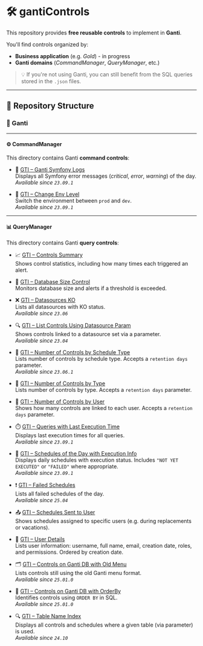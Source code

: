 # 🛠️ gantiControls

This repository provides **free reusable controls** to implement in **Ganti**.  

You'll find controls organized by:
- **Business application** (e.g. *Gold*) - in progress
- **Ganti domains** (*CommandManager*, *QueryManager*, etc.)

> 💡 If you're not using Ganti, you can still benefit from the SQL queries stored in the `.json` files.

---

## 📁 Repository Structure

### 📂 Ganti

---

#### ⚙️ CommandManager

This directory contains Ganti **command controls**:

- 🔧 [GTI – Ganti Symfony Logs](https://github.com/gantiapp/gantiControls/blob/main/ganti/CommandManager/GTI%20-%20Ganti%20symfony%20logs.json)  
  Displays all Symfony error messages (*critical*, *error*, *warning*) of the day.  
  _Available since `23.09.1`_

- 🔄 [GTI – Change Env Level](https://github.com/gantiapp/gantiControls/blob/main/ganti/CommandManager/GTI%20-%20change%20env%20level.json)  
  Switch the environment between `prod` and `dev`.  
  _Available since `23.09.1`_

---

#### 📊 QueryManager

This directory contains Ganti **query controls**:

- 📈 [GTI – Controls Summary](https://github.com/gantiapp/gantiControls/blob/main/ganti/QueryManager/GTI%20-%20Control%20summary.json)  
  Shows control statistics, including how many times each triggered an alert.

- 🧮 [GTI – Database Size Control](https://github.com/gantiapp/gantiControls/blob/main/ganti/QueryManager/GTI%20-%20Database%20size%20control.json)  
  Monitors database size and alerts if a threshold is exceeded.

- ❌ [GTI – Datasources KO](https://github.com/gantiapp/gantiControls/blob/main/ganti/QueryManager/GTI%20-%20Datasources%20KO.json)  
  Lists all datasources with KO status.  
  _Available since `23.06`_

- 🔍 [GTI – List Controls Using Datasource Param](https://github.com/gantiapp/gantiControls/blob/main/ganti/QueryManager/GTI%20-%20List%20controls%20where%20datasource%20param%20is%20used.json)  
  Shows controls linked to a datasource set via a parameter.  
  _Available since `23.04`_

- 📅 [GTI – Number of Controls by Schedule Type](https://github.com/gantiapp/gantiControls/blob/main/ganti/QueryManager/GTI%20-%20number%20of%20controls%20by%20schedule%20type.json)  
  Lists number of controls by schedule type. Accepts a `retention days` parameter.  
  _Available since `23.06.1`_

- 🧩 [GTI – Number of Controls by Type](https://github.com/gantiapp/gantiControls/blob/main/ganti/QueryManager/GTI%20-%20number%20of%20controls%20by%20type.json)  
  Lists number of controls by type. Accepts a `retention days` parameter.

- 👤 [GTI – Number of Controls by User](https://github.com/gantiapp/gantiControls/blob/main/ganti/QueryManager/GTI%20-%20number%20of%20controls%20by%20user.json)  
  Shows how many controls are linked to each user. Accepts a `retention days` parameter.

- ⏱️ [GTI – Queries with Last Execution Time](https://github.com/gantiapp/gantiControls/blob/main/ganti/QueryManager/GTI%20-%20queries%20with%20last%20execution%20time.json)  
  Displays last execution times for all queries.  
  _Available since `23.09.1`_

- 📆 [GTI – Schedules of the Day with Execution Info](https://github.com/gantiapp/gantiControls/blob/main/ganti/QueryManager/GTI%20-%20schedules%20of%20the%20day%20with%20execution%20infos.json)  
  Displays daily schedules with execution status. Includes `"NOT YET EXECUTED"` or `"FAILED"` where appropriate.  
  _Available since `23.09.1`_

- ❗ [GTI – Failed Schedules](https://github.com/gantiapp/gantiControls/blob/main/ganti/QueryManager/GTI%20-%20failed%20schedules.json)  
  Lists all failed schedules of the day.  
  _Available since `25.04`_

- 📤 [GTI – Schedules Sent to User](https://github.com/gantiapp/gantiControls/blob/main/ganti/QueryManager/GTI%20-%20schedules%20sent%20to%20user.json)  
  Shows schedules assigned to specific users (e.g. during replacements or vacations).

- 👥 [GTI – User Details](https://github.com/gantiapp/gantiControls/blob/main/ganti/QueryManager/GTI%20-%20User%20details.json)  
  Lists user information: username, full name, email, creation date, roles, and permissions. Ordered by creation date.

- 🗂️ [GTI – Controls on Ganti DB with Old Menu](https://github.com/gantiapp/gantiControls/blob/main/ganti/QueryManager/GTI%20-%20controls%20on%20Ganti%20db%20with%20old%20menu.json)  
  Lists controls still using the old Ganti menu format.  
  _Available since `25.01.0`_

- 🔡 [GTI – Controls on Ganti DB with OrderBy](https://github.com/gantiapp/gantiControls/blob/main/ganti/QueryManager/GTI%20-%20controls%20on%20Ganti%20db%20with%20orderby.json)  
  Identifies controls using `ORDER BY` in SQL.  
  _Available since `25.01.0`_

- 🔍 [GTI – Table Name Index](https://github.com/gantiapp/gantiControls/blob/main/ganti/QueryManager/GTI%20-%20table%20name%20index.json)  
  Displays all controls and schedules where a given table (via parameter) is used.  
  _Available since `24.10`_
